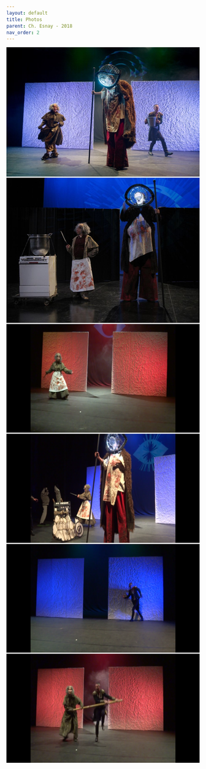 ```yaml
---
layout: default
title: Photos
parent: Ch. Esnay - 2018
nav_order: 2
---
```


![](../assets/images/es18/es18_01.jpg)
![](../assets/images/es18/es18_02.jpg)
![](../assets/images/es18/es18_03.png)
![](../assets/images/es18/es18_04.png)
![](../assets/images/es18/es18_05.png)
![](../assets/images/es18/es18_06.png)
